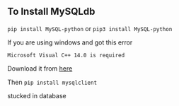 ## To Install MySQLdb

`pip install MySQL-python` or `pip3 install MySQL-python`

If you are using windows and got this error

`Microsoft Visual C++ 14.0 is required`

Download it from [here](http://landinghub.visualstudio.com/visual-cpp-build-tools)

Then 
`pip install mysqlclient`

stucked in database

